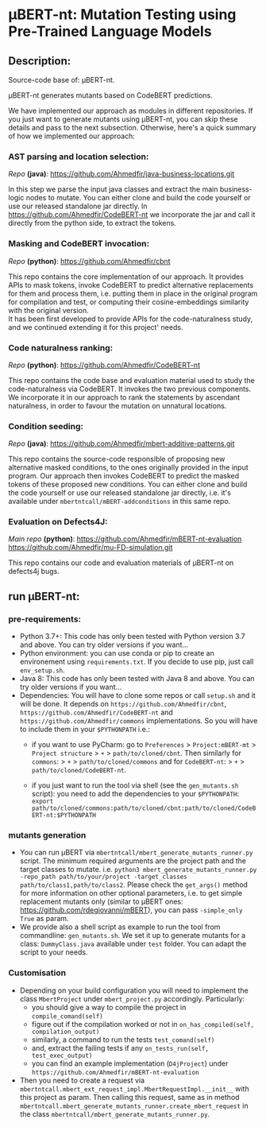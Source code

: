 # μBERT-nt: Mutation Testing using Pre-Trained Language Models

## Description: 

Source-code base of: μBERT-nt.

μBERT-nt generates mutants based on CodeBERT predictions.


We have implemented our approach as modules in different repositories. 
If you just want to generate mutants using μBERT-nt, you can skip these details and pass to the next subsection.
Otherwise, here's a quick summary of how we implemented our approach:

### AST parsing and location selection:
_Repo_ **(java)**: https://github.com/Ahmedfir/java-business-locations.git

In this step we parse the input java classes and extract the main business-logic nodes to mutate.
You can either clone and build the code yourself or use our released standalone jar directly.
In https://github.com/Ahmedfir/CodeBERT-nt we incorporate the jar and call it directly from the python side, 
to extract the tokens.
 
### Masking and CodeBERT invocation: 
_Repo_ **(python)**: https://github.com/Ahmedfir/cbnt

This repo contains the core implementation of our approach.
It provides APIs to mask tokens, invoke CodeBERT to predict alternative replacements for them and process them, 
i.e. putting them in place in the original program for compilation and test, 
or computing their cosine-embeddings similarity with the original version.  
It has been first developed to provide APIs for the code-naturalness study, 
and we continued extending it for this project' needs.  

### Code naturalness ranking: 
_Repo_ **(python)**: https://github.com/Ahmedfir/CodeBERT-nt

This repo contains the code base and evaluation material used to study the code-naturalness via CodeBERT.
It invokes the two previous components.
We incorporate it in our approach to rank the statements by ascendant naturalness, 
in order to favour the mutation on unnatural locations. 

### Condition seeding:
_Repo_ **(java)**: https://github.com/Ahmedfir/mbert-additive-patterns.git

This repo contains the source-code responsible of proposing new alternative masked conditions, 
to the ones originally provided in the input program.
Our approach then invokes CodeBERT to predict the masked tokens of these proposed new conditions.
You can either clone and build the code yourself or use our released standalone jar directly,
i.e. it's available under `mbertntcall/mBERT-addconditions` in this same repo. 

### Evaluation on Defects4J: 
_Main repo_ **(python)**: https://github.com/Ahmedfir/mBERT-nt-evaluation
https://github.com/Ahmedfir/mu-FD-simulation.git


This repo contains our code and evaluation materials of μBERT-nt on defects4j bugs.


## run μBERT-nt:

### pre-requirements:

- Python 3.7+: This code has only been tested with Python version 3.7 and above. You can try older versions if you want...
- Python environment: you can use conda or pip to create an environement using `requirements.txt`. If you decide to use pip, just call `env_setup.sh`.
- Java 8: This code has only been tested with Java 8 and above. You can try older versions if you want...
- Dependencies: You will have to clone some repos or call `setup.sh` and it will be done. 
It depends on `https://github.com/Ahmedfir/cbnt`, `https://github.com/Ahmedfir/CodeBERT-nt` and `https://github.com/Ahmedfir/commons` implementations.
So you will have to include them in your `$PYTHONPATH` i.e.:
  - if you want to use PyCharm: 
  go to `Preferences` > `Project:mBERT-mt` > `Project structure` > `+` > `path/to/cloned/cbnt`. 
  Then similarly for `commons`: > `+` > `path/to/cloned/commons` and for `CodeBERT-nt`: > `+` > `path/to/cloned/CodeBERT-nt`.
 
  - if you just want to run the tool via shell (see the `gen_mutants.sh` script): 
  you need to add the dependencies to your `$PYTHONPATH`: `export path/to/cloned/commons:path/to/cloned/cbnt:path/to/cloned/CodeBERT-nt:$PYTHONPATH`

### mutants generation

- You can run μBERT via `mbertntcall/mbert_generate_mutants_runner.py` script. 
The minimum required arguments are the project path and the target classes to mutate.
i.e. `python3 mbert_generate_mutants_runner.py -repo_path path/to/your/project -target_classes path/to/class1,path/to/class2`.
Please check the `get_args()` method for more information on other optional parameters, i.e. 
to get simple replacement mutants only (similar to μBERT ones: https://github.com/rdegiovanni/mBERT), you can pass `-simple_only True` as param.
- We provide also a shell script as example to run the tool from commandline:  `gen_mutants.sh`.
We set it up to generate mutants for a class: `DummyClass.java` available under `test` folder.
You can adapt the script to your needs.

### Customisation 

- Depending on your build configuration you will need to implement the class `MbertProject` under `mbert_project.py` accordingly. Particularly:
  - you should give a way to compile the project in `compile_comand(self)`
  - figure out if the compilation worked or not in `on_has_compiled(self, compilation_output)`
  - similarly, a command to run the tests `test_comand(self)`
  - and, extract the failing tests if any `on_tests_run(self, test_exec_output)`
  - you can find an example implementation (`D4jProject`)  under `https://github.com/Ahmedfir/mBERT-nt-evaluation`
- Then you need to create a request via `mbertntcall.mbert_ext_request_impl.MbertRequestImpl.__init__` with this project as param. Then calling this request, same as 
in method `mbertntcall.mbert_generate_mutants_runner.create_mbert_request` in the class `mbertntcall/mbert_generate_mutants_runner.py`.







